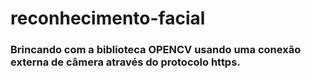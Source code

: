 # reconhecimento-facial

<h3> Brincando com a biblioteca OPENCV usando uma conexão externa de câmera através do protocolo https.</h3>
